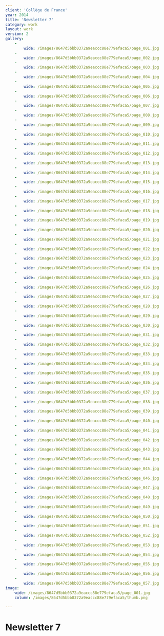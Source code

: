 ```yaml
---
client: 'Collège de France'
year: 2014
title: 'Newsletter 7'
category: work
layout: work
version: 2
gallery:
    -
        wide: /images/8647d5bbb0372a9eaccc88e779efaca5/page_001.jpg
    -
        wide: /images/8647d5bbb0372a9eaccc88e779efaca5/page_002.jpg
    -
        wide: /images/8647d5bbb0372a9eaccc88e779efaca5/page_003.jpg
    -
        wide: /images/8647d5bbb0372a9eaccc88e779efaca5/page_004.jpg
    -
        wide: /images/8647d5bbb0372a9eaccc88e779efaca5/page_005.jpg
    -
        wide: /images/8647d5bbb0372a9eaccc88e779efaca5/page_006.jpg
    -
        wide: /images/8647d5bbb0372a9eaccc88e779efaca5/page_007.jpg
    -
        wide: /images/8647d5bbb0372a9eaccc88e779efaca5/page_008.jpg
    -
        wide: /images/8647d5bbb0372a9eaccc88e779efaca5/page_009.jpg
    -
        wide: /images/8647d5bbb0372a9eaccc88e779efaca5/page_010.jpg
    -
        wide: /images/8647d5bbb0372a9eaccc88e779efaca5/page_011.jpg
    -
        wide: /images/8647d5bbb0372a9eaccc88e779efaca5/page_012.jpg
    -
        wide: /images/8647d5bbb0372a9eaccc88e779efaca5/page_013.jpg
    -
        wide: /images/8647d5bbb0372a9eaccc88e779efaca5/page_014.jpg
    -
        wide: /images/8647d5bbb0372a9eaccc88e779efaca5/page_015.jpg
    -
        wide: /images/8647d5bbb0372a9eaccc88e779efaca5/page_016.jpg
    -
        wide: /images/8647d5bbb0372a9eaccc88e779efaca5/page_017.jpg
    -
        wide: /images/8647d5bbb0372a9eaccc88e779efaca5/page_018.jpg
    -
        wide: /images/8647d5bbb0372a9eaccc88e779efaca5/page_019.jpg
    -
        wide: /images/8647d5bbb0372a9eaccc88e779efaca5/page_020.jpg
    -
        wide: /images/8647d5bbb0372a9eaccc88e779efaca5/page_021.jpg
    -
        wide: /images/8647d5bbb0372a9eaccc88e779efaca5/page_022.jpg
    -
        wide: /images/8647d5bbb0372a9eaccc88e779efaca5/page_023.jpg
    -
        wide: /images/8647d5bbb0372a9eaccc88e779efaca5/page_024.jpg
    -
        wide: /images/8647d5bbb0372a9eaccc88e779efaca5/page_025.jpg
    -
        wide: /images/8647d5bbb0372a9eaccc88e779efaca5/page_026.jpg
    -
        wide: /images/8647d5bbb0372a9eaccc88e779efaca5/page_027.jpg
    -
        wide: /images/8647d5bbb0372a9eaccc88e779efaca5/page_028.jpg
    -
        wide: /images/8647d5bbb0372a9eaccc88e779efaca5/page_029.jpg
    -
        wide: /images/8647d5bbb0372a9eaccc88e779efaca5/page_030.jpg
    -
        wide: /images/8647d5bbb0372a9eaccc88e779efaca5/page_031.jpg
    -
        wide: /images/8647d5bbb0372a9eaccc88e779efaca5/page_032.jpg
    -
        wide: /images/8647d5bbb0372a9eaccc88e779efaca5/page_033.jpg
    -
        wide: /images/8647d5bbb0372a9eaccc88e779efaca5/page_034.jpg
    -
        wide: /images/8647d5bbb0372a9eaccc88e779efaca5/page_035.jpg
    -
        wide: /images/8647d5bbb0372a9eaccc88e779efaca5/page_036.jpg
    -
        wide: /images/8647d5bbb0372a9eaccc88e779efaca5/page_037.jpg
    -
        wide: /images/8647d5bbb0372a9eaccc88e779efaca5/page_038.jpg
    -
        wide: /images/8647d5bbb0372a9eaccc88e779efaca5/page_039.jpg
    -
        wide: /images/8647d5bbb0372a9eaccc88e779efaca5/page_040.jpg
    -
        wide: /images/8647d5bbb0372a9eaccc88e779efaca5/page_041.jpg
    -
        wide: /images/8647d5bbb0372a9eaccc88e779efaca5/page_042.jpg
    -
        wide: /images/8647d5bbb0372a9eaccc88e779efaca5/page_043.jpg
    -
        wide: /images/8647d5bbb0372a9eaccc88e779efaca5/page_044.jpg
    -
        wide: /images/8647d5bbb0372a9eaccc88e779efaca5/page_045.jpg
    -
        wide: /images/8647d5bbb0372a9eaccc88e779efaca5/page_046.jpg
    -
        wide: /images/8647d5bbb0372a9eaccc88e779efaca5/page_047.jpg
    -
        wide: /images/8647d5bbb0372a9eaccc88e779efaca5/page_048.jpg
    -
        wide: /images/8647d5bbb0372a9eaccc88e779efaca5/page_049.jpg
    -
        wide: /images/8647d5bbb0372a9eaccc88e779efaca5/page_050.jpg
    -
        wide: /images/8647d5bbb0372a9eaccc88e779efaca5/page_051.jpg
    -
        wide: /images/8647d5bbb0372a9eaccc88e779efaca5/page_052.jpg
    -
        wide: /images/8647d5bbb0372a9eaccc88e779efaca5/page_053.jpg
    -
        wide: /images/8647d5bbb0372a9eaccc88e779efaca5/page_054.jpg
    -
        wide: /images/8647d5bbb0372a9eaccc88e779efaca5/page_055.jpg
    -
        wide: /images/8647d5bbb0372a9eaccc88e779efaca5/page_056.jpg
    -
        wide: /images/8647d5bbb0372a9eaccc88e779efaca5/page_057.jpg
image:
    wide: /images/8647d5bbb0372a9eaccc88e779efaca5/page_001.jpg
    column: /images/8647d5bbb0372a9eaccc88e779efaca5/thumb.png

---
```

# Newsletter 7
